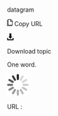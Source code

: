 # 

datagram

![Copy URL](media/datagram/Copy.png)
Copy URL

![Download](media/datagram/Download.png)

Download topic

One word.

![In progress](media/datagram/activity-large.gif)

URL :

